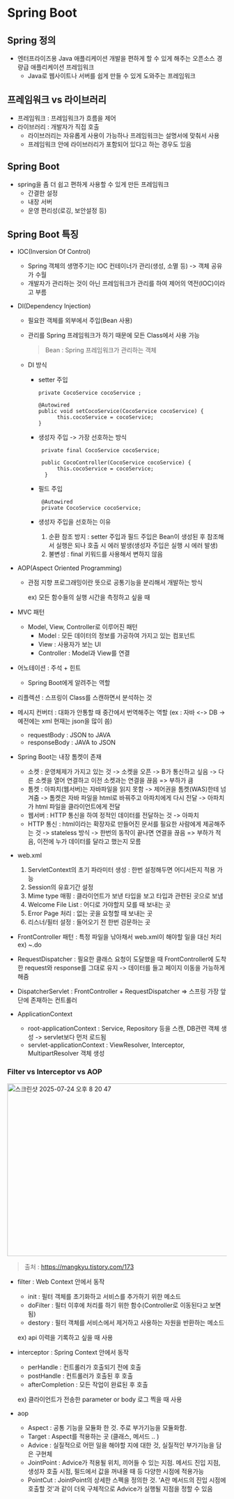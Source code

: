 # Spring Boot

## Spring 정의

- 엔터프라이즈용 Java 애플리케이션 개발을 편하게 할 수 있게 해주는 오픈소스 경량급 애플리케이션 프레임워크
  - Java로 웹사이트나 서버를 쉽게 만들 수 있게 도와주는 프레임워크


## 프레임워크 vs 라이브러리

- 프레임워크 : 프레임워크가 흐름을 제어
- 라이브러리 : 개발자가 직접 호출
  - 라이브러리는 자유롭게 사용이 가능하나 프레임워크는 설명서에 맞춰서 사용
  - 프레임워크 안에 라이브러리가 포함되어 있다고 하는 경우도 있음

## Spring Boot

- spring을 좀 더 쉽고 편하게 사용할 수 있게 만든 프레임워크
  - 간결한 설정
  - 내장 서버
  - 운영 편리성(로깅, 보안설정 등)

## Spring Boot 특징

- IOC(Inversion Of Control)
  - Spring 객체의 생명주기는 IOC 컨테이너가 관리(생성, 소멸 등) -> 객체 공유가 수월
  - 개발자가 관리하는 것이 아닌 프레임워크가 관리를 하여 제어의 역전(IOC)이라고 부름
   
- DI(Dependency Injection)
  - 필요한 객체를 외부에서 주입(Bean 사용)
  - 관리를 Spring 프레임워크가 하기 때문에 모든 Class에서 사용 가능
    

    > Bean : Spring 프레임워크가 관리하는 객체
  
  - DI 방식

    - setter 주입

          private CocoService cocoService ;
  
          @Autowired
          public void setCocoService(CocoService cocoService) {
              	this.cocoService = cocoService;
          }

    -  생성자 주입 -> 가장 선호하는 방식

            private final CocoService cocoService;

            public CocoController(CocoService cocoService) {
                 this.cocoService = cocoService;
             }

    -  필드 주입

            @Autowired
            private CocoService cocoService;

    - 생성자 주입을 선호하는 이유
      1. 순환 참조 방지 : setter 주입과 필드 주입은 Bean이 생성된 후 참조해서 실행은 되나 호출 시 에러 발생(생성자 주입은 실행 시 에러 발생)
      2. 불변성 : final 키워드를 사용해서 변하지 않음

- AOP(Aspect Oriented Programming)
  - 관점 지향 프로그래밍이란 뜻으로 공통기능을 분리해서 개발하는 방식

    ex) 모든 함수들의 실행 시간을 측정하고 싶을 때

- MVC 패턴
  - Model, View, Controller로 이루어진 패턴
      - Model : 모든 데이터의 정보를 가공하여 가지고 있는 컴포넌트
      - View : 사용자가 보는 UI
      - Controller : Model과 View를 연결
        

- 어노테이션 : 주석 + 힌트
  - Spring Boot에게 알려주는 역할
- 리플렉션 : 스프링이 Class를 스캔하면서 분석하는 것

- 메시지 컨버터 : 대화가 안통할 때 중간에서 번역해주는 역할 (ex : 자바 <-> DB -> 예전에는 xml 현재는 json을 많이 씀)
  - requestBody : JSON to JAVA
  - responseBody : JAVA to JSON

- Spring Boot는 내장 톰켓이 존재
  - 소켓 : 운영체제가 가지고 있는 것 -> 소켓을 오픈 -> B가 통신하고 싶음 -> 다른 소켓을 열어 연결하고 이전 소켓과는 연결을 끊음 => 부하가 큼
  - 톰켓 : 아파치(웹서버)는 자바파일을 읽지 못함 -> 제어권을 톰켓(WAS)한테 넘겨줌 -> 톰켓은 자바 파일을 html로 바꿔주고 아파치에게 다시 전달 -> 아파치가 html 파일을 클라이언트에게 전달
  - 웹서버 : HTTP 통신을 하여 정적인 데이터를 전달하는 것 -> 아파치
  - HTTP 통신 : html이라는 확장자로 만들어진 문서를 필요한 사람에게 제공해주는 것 -> stateless 방식 -> 한번의 동작이 끝나면 연결을 끊음 => 부하가 적음, 이전에 누가 데이터를 달라고 했는지 모름

- web.xml
  1. ServletContext의 초기 파라미터 생성 : 한번 설정해두면 어디서든지 적용 가능
  2. Session의 유효기간 설정
  3. Mime type 매핑 : 클라이언트가 보낸 타입을 보고 타입과 관련된 곳으로 보냄
  4. Welcome File List : 어디로 가야할지 모를 때 보내는 곳
  5. Error Page 처리 : 없는 곳을 요청할 때 보내는 곳
  6. 리스너/필터 설정 : 들어오기 전 한번 검문하는 곳

- FrontController 패턴 : 특정 파일을 낚아채서 web.xml이 해야할 일을 대신 처리 ex) ~.do
- RequestDispatcher : 필요한 클래스 요청이 도달했을 때 FrontController에 도착한 request와 response를 그대로 유지 -> 데이터를 들고 페이지 이동을 가능하게 해줌
- DispatcherServlet : FrontController + RequestDispatcher => 스프링 가장 앞단에 존재하는 컨트롤러

- ApplicationContext
  - root-applicationContext : Service, Repository 등을 스캔, DB관련 객체 생성 -> servlet보다 먼저 로드됨
  - servlet-applicationContext : ViewResolver, Interceptor, MultipartResolver 객체 생성

### Filter vs Interceptor vs AOP

<img width="974" height="396" alt="스크린샷 2025-07-24 오후 8 20 47" src="https://github.com/user-attachments/assets/f03253d5-a3b0-4783-98be-7e53a27a4fbd" />

> 출처 : https://mangkyu.tistory.com/173

- filter : Web Context 안에서 동작
  - init : 필터 객체를 초기화하고 서비스를 추가하기 위한 메소드
  - doFilter : 필터 이후에 처리를 하기 위한 함수(Controller로 이동된다고 보면 됨)
  - destory : 필터 객체를 서비스에서 제거하고 사용하는 자원을 반환하는 메소드
 
  ex) api 이력을 기록하고 싶을 때 사용

- interceptor : Spring Context 안에서 동작
  - perHandle : 컨트롤러가 호출되기 전에 호출
  - postHandle : 컨트롤러가 호출된 후 호출
  - afterCompletion : 모든 작업이 완료된 후 호출

  ex) 클라이언트가 전송한 parameter or body 로그 찍을 때 사용

- aop
  - Aspect : 공통 기능을 모듈화 한 것. 주로 부가기능을 모듈화함.
  - Target : Aspect를 적용하는 곳 (클래스, 메서드 .. )
  - Advice : 실질적으로 어떤 일을 해야할 지에 대한 것, 실질적인 부가기능을 담은 구현체
  - JointPoint : Advice가 적용될 위치, 끼어들 수 있는 지점. 메서드 진입 지점, 생성자 호출 시점, 필드에서 값을 꺼내올 때 등 다양한 시점에 적용가능
  - PointCut : JointPoint의 상세한 스펙을 정의한 것. 'A란 메서드의 진입 시점에 호출할 것'과 같이 더욱 구체적으로 Advice가 실행될 지점을 정할 수 있음

